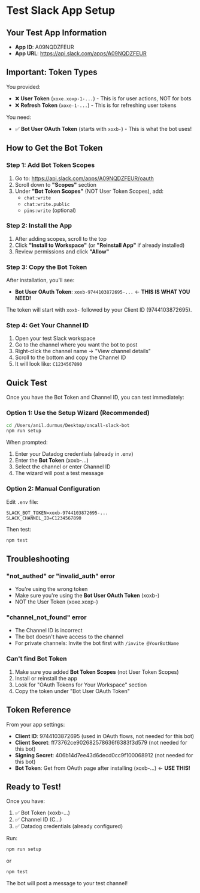 # Test Slack App Setup

## Your Test App Information
- **App ID**: A09NQDZFEUR
- **App URL**: https://api.slack.com/apps/A09NQDZFEUR

## Important: Token Types

You provided:
- ❌ **User Token** (`xoxe.xoxp-1-...`) - This is for user actions, NOT for bots
- ❌ **Refresh Token** (`xoxe-1-...`) - This is for refreshing user tokens

You need:
- ✅ **Bot User OAuth Token** (starts with `xoxb-`) - This is what the bot uses!

## How to Get the Bot Token

### Step 1: Add Bot Token Scopes

1. Go to: https://api.slack.com/apps/A09NQDZFEUR/oauth
2. Scroll down to **"Scopes"** section
3. Under **"Bot Token Scopes"** (NOT User Token Scopes), add:
   - `chat:write`
   - `chat:write.public`
   - `pins:write` (optional)

### Step 2: Install the App

1. After adding scopes, scroll to the top
2. Click **"Install to Workspace"** (or **"Reinstall App"** if already installed)
3. Review permissions and click **"Allow"**

### Step 3: Copy the Bot Token

After installation, you'll see:
- **Bot User OAuth Token**: `xoxb-9744103872695-...` ← **THIS IS WHAT YOU NEED!**

The token will start with `xoxb-` followed by your Client ID (9744103872695).

### Step 4: Get Your Channel ID

1. Open your test Slack workspace
2. Go to the channel where you want the bot to post
3. Right-click the channel name → "View channel details"
4. Scroll to the bottom and copy the Channel ID
5. It will look like: `C1234567890`

## Quick Test

Once you have the Bot Token and Channel ID, you can test immediately:

### Option 1: Use the Setup Wizard (Recommended)

```bash
cd /Users/anil.durmus/Desktop/oncall-slack-bot
npm run setup
```

When prompted:
1. Enter your Datadog credentials (already in .env)
2. Enter the **Bot Token** (xoxb-...)
3. Select the channel or enter Channel ID
4. The wizard will post a test message

### Option 2: Manual Configuration

Edit `.env` file:

```env
SLACK_BOT_TOKEN=xoxb-9744103872695-...
SLACK_CHANNEL_ID=C1234567890
```

Then test:

```bash
npm test
```

## Troubleshooting

### "not_authed" or "invalid_auth" error
- You're using the wrong token
- Make sure you're using the **Bot User OAuth Token** (xoxb-)
- NOT the User Token (xoxe.xoxp-)

### "channel_not_found" error
- The Channel ID is incorrect
- The bot doesn't have access to the channel
- For private channels: Invite the bot first with `/invite @YourBotName`

### Can't find Bot Token
1. Make sure you added **Bot Token Scopes** (not User Token Scopes)
2. Install or reinstall the app
3. Look for "OAuth Tokens for Your Workspace" section
4. Copy the token under "Bot User OAuth Token"

## Token Reference

From your app settings:

- **Client ID**: 9744103872695 (used in OAuth flows, not needed for this bot)
- **Client Secret**: ff73762ce902682578636f6383f3d579 (not needed for this bot)
- **Signing Secret**: 406b14d7ee43d6decd0cc9f100068912 (not needed for this bot)
- **Bot Token**: Get from OAuth page after installing (xoxb-...) ← **USE THIS!**

## Ready to Test!

Once you have:
1. ✅ Bot Token (xoxb-...)
2. ✅ Channel ID (C...)
3. ✅ Datadog credentials (already configured)

Run:
```bash
npm run setup
```

or

```bash
npm test
```

The bot will post a message to your test channel!
